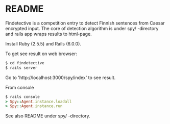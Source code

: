 # README

Findetective is a competition entry to detect Finnish sentences from
Caesar encrypted input. The core of detection algorithm is under spy/
-directory and rails app wraps results to html-page.

Install Ruby (2.5.5) and Rails (6.0.0).

To get see result on web browser:

```ruby
$ cd findetective
$ rails server
```

Go to 'http://localhost:3000/spy/index' to see result.

From console

```ruby
$ rails console
> Spy::Agent.instance.loadall
> Spy::Agent.instance.run
```

See also README under spy/ -directory.

